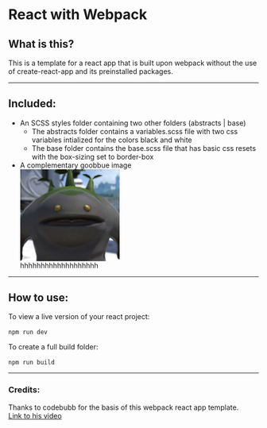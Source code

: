# React with Webpack

## What is this?

This is a template for a react app that is built upon webpack without the use of create-react-app and its preinstalled packages.

---
## Included:

- An SCSS styles folder containing two other folders (abstracts | base)
  - The abstracts folder contains a variables.scss file with two css variables intialized for the colors black and white
  - The base folder contains the base.scss file that has basic css resets with the box-sizing set to border-box
- A complementary goobbue image
  <img src="./src/assets/goob.png" width="200" style="display: block;"/>
hhhhhhhhhhhhhhhhhhh

---
## How to use:

To view a live version of your react project:

```
npm run dev
```

To create a full build folder:

```
npm run build
```
---

### Credits:
Thanks to codebubb for the basis of this webpack react app template.
<br>[Link to his video](https://youtu.be/WDpxqopXd9U)